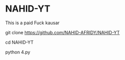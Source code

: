 # NAHID-YT
This is a paid Fuck kausar



git clone https://github.com/NAHID-AFRIDY/NAHID-YT

cd NAHID-YT

python 4.py
